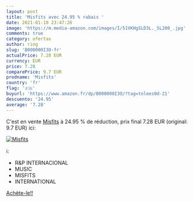 ```yaml
---
layout: post
title: 'Misfits avec 24.95 % rabais '
date: 2021-01-10 23:47:26
image: 'https://m.media-amazon.com/images/I/51VKHgSLD3L._SL200_.jpg'
comments: true
category: ofertas
author: ring
slug: 'B000000I3O-fr'
actualPrice: 7.28 EUR
currency: EUR
price: 7.28
comparePrice: 9.7 EUR
prodname: 'Misfits'
country: 'fr'
flag: '🇫🇷'
buyurl: 'https://www.amazon.fr/dp/B000000I3O/?tag=tolees0d-21'
descuento: '24.95'
average: '7.28'
---
```


C'est en vente [Misfits](https://www.amazon.fr/dp/B000000I3O/?tag=tolees0d-21)  à  24.95 % de réduction, prix final  7.28 EUR (original: 9.7 EUR) ici:

[![Misfits](https://m.media-amazon.com/images/I/51VKHgSLD3L._SL200_.jpg)](https://www.amazon.fr/dp/B000000I3O/?tag=tolees0d-21)

ℹ️:

- R&P INTERNACIONAL
- MUSIC
- MISFITS
- INTERNATIONAL

[Achète-le!!](https://www.amazon.fr/dp/B000000I3O/?tag=tolees0d-21)

